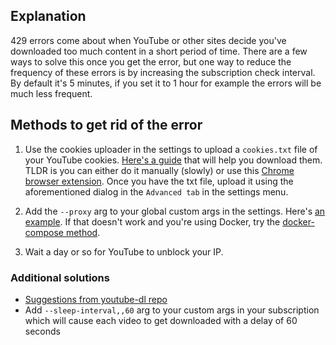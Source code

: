 ## Explanation

429 errors come about when YouTube or other sites decide you've downloaded too much content in a short period of time. There are a few ways to solve this once you get the error, but one way to reduce the frequency of these errors is by increasing the subscription check interval. By default it's 5 minutes, if you set it to 1 hour for example the errors will be much less frequent.

## Methods to get rid of the error

1. Use the cookies uploader in the settings to upload a `cookies.txt` file of your YouTube cookies. [Here's a guide](https://apple.stackexchange.com/a/349759) that will help you download them. TLDR is you can either do it manually (slowly) or use this [Chrome browser extension](https://chrome.google.com/webstore/detail/cookiestxt/njabckikapfpffapmjgojcnbfjonfjfg). Once you have the txt file, upload it using the aforementioned dialog in the `Advanced tab` in the settings menu.

2. Add the `--proxy` arg to your global custom args in the settings. Here's [an example](https://stackoverflow.com/a/42948404/8088021). If that doesn't work and you're using Docker, try the [docker-compose method](https://github.com/Tzahi12345/YoutubeDL-Material/issues/177#issuecomment-722685712).

3. Wait a day or so for YouTube to unblock your IP.

### Additional solutions

* [Suggestions from youtube-dl repo](https://github.com/ytdl-org/youtube-dl#http-error-429-too-many-requests-or-402-payment-required)
* Add `--sleep-interval,,60` arg to your custom args in your subscription which will cause each video to get downloaded with a delay of 60 seconds